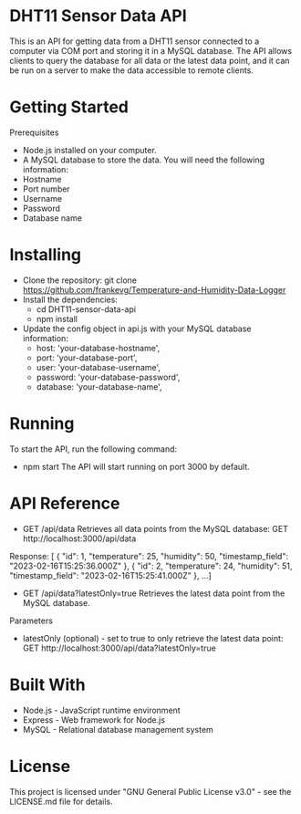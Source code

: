 # DHT11 Sensor Data API

This is an API for getting data from a DHT11 sensor connected to a computer via COM port and storing it in a MySQL database. The API allows clients to query the database for all data or the latest data point, and it can be run on a server to make the data accessible to remote clients.

# Getting Started
Prerequisites
  * Node.js installed on your computer.
  * A MySQL database to store the data. You will need the following information:
  * Hostname
  * Port number
  * Username
  * Password
  * Database name
  
# Installing
  * Clone the repository: git clone https://github.com/frankevg/Temperature-and-Humidity-Data-Logger
  * Install the dependencies:
    * cd DHT11-sensor-data-api
    * npm install
  * Update the config object in api.js with your MySQL database information:
    * host: 'your-database-hostname',
    * port: 'your-database-port',
    * user: 'your-database-username',
    * password: 'your-database-password',
    * database: 'your-database-name',

# Running
To start the API, run the following command:
  * npm start
The API will start running on port 3000 by default.

# API Reference
  * GET /api/data
Retrieves all data points from the MySQL database:
GET http://localhost:3000/api/data

Response:
[  {    "id": 1,    "temperature": 25,    "humidity": 50,    "timestamp_field": "2023-02-16T15:25:36.000Z"  },  {    "id": 2,    "temperature": 24,    "humidity": 51,    "timestamp_field": "2023-02-16T15:25:41.000Z"  },  ...]

* GET /api/data?latestOnly=true
Retrieves the latest data point from the MySQL database.

Parameters
*  latestOnly (optional) - set to true to only retrieve the latest data point:
GET http://localhost:3000/api/data?latestOnly=true

# Built With
  * Node.js - JavaScript runtime environment
  * Express - Web framework for Node.js
  * MySQL - Relational database management system
# License
This project is licensed under "GNU General Public License v3.0" - see the LICENSE.md file for details.



